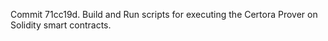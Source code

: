 Commit 71cc19d.                    Build and Run scripts for executing the Certora Prover on Solidity smart contracts.